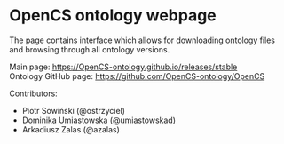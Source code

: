 # OpenCS ontology webpage
The page contains interface which allows for downloading ontology files and browsing through all ontology versions.

Main page: https://OpenCS-ontology.github.io/releases/stable \
Ontology GitHub page: https://github.com/OpenCS-ontology/OpenCS

Contributors:
- Piotr Sowiński (@ostrzyciel)
- Dominika Umiastowska (@umiastowskad)
- Arkadiusz Zalas (@azalas)
